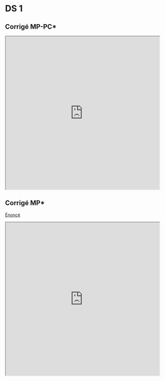# DS 1

## Corrigé MP-PC*
<iframe src=https://mozilla.github.io/pdf.js/web/viewer.html?file=https://raw.githubusercontent.com/cpge-itc/itc2/main/files/ds/ds1/mp_pc/ds1_mp_pc.pdf?token=GHSAT0AAAAAABX6XFRWYXFHKWW5O7OTWZXYYYJED7Q#zoom=page-width&pagemode=none height=500 width=100% allowfullscreen></iframe>

## Corrigé MP*

[Énoncé](https://raw.githubusercontent.com/cpge-itc/itc2/main/files/ds/ds1/mpstar/ds1_mpstar.pdf)  

<iframe src=https://mozilla.github.io/pdf.js/web/viewer.html?file=https://raw.githubusercontent.com/cpge-itc/itc2/main/files/ds/ds1/mpstar/ds1_mpstar_cor.pdf?token=GHSAT0AAAAAABX6XFRWYXFHKWW5O7OTWZXYYYJED7Q#zoom=page-width&pagemode=none  height=500 width=100% allowfullscreen></iframe>
